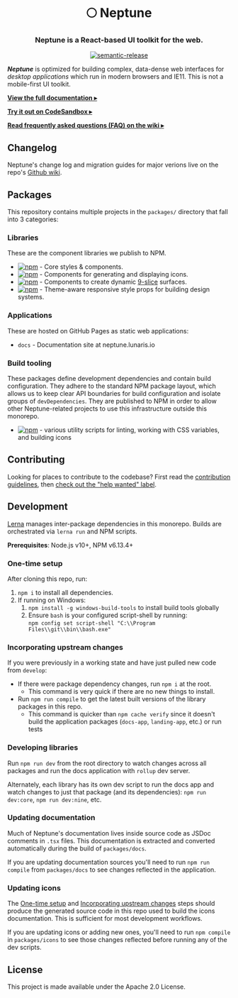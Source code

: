 <h1 align="center" style="border-bottom: none;">🌕 Neptune</h1>
<h3 align="center">Neptune is a React-based UI toolkit for the web.</h3>
<p align="center">
  <a href="#badge">
    <img alt="semantic-release" src="https://img.shields.io/badge/%20%20%F0%9F%93%A6%F0%9F%9A%80-semantic--release-e10079.svg">
  </a>
</p>


***Neptune*** is optimized for building complex, data-dense web interfaces for _desktop applications_ which run in modern browsers and IE11. This is not a mobile-first UI toolkit.

[**View the full documentation ▸**](http://neptune.lunaris.io/docs)

[**Try it out on CodeSandbox ▸**](https://codesandbox.io/s/blueprint-sandbox-et9xy)

[**Read frequently asked questions (FAQ) on the wiki ▸**](https://github.com/lunaris-studios/neptune/wiki/Frequently-Asked-Questions)

## Changelog

Neptune's change log and migration guides for major verions live on the repo's [Github wiki](https://github.com/lunaris-studios/neptune/wiki/1.x-Changelog).

## Packages

This repository contains multiple projects in the `packages/` directory that fall into 3 categories:

### Libraries

These are the component libraries we publish to NPM.

-   [![npm](https://img.shields.io/npm/v/@lunaris/paradigm.svg?label=@lunaris/paradigm)](https://www.npmjs.com/package/@lunaris/paradigm) - Core styles & components.
-   [![npm](https://img.shields.io/npm/v/@lunaris/paradigm-icons.svg?label=@lunaris/paradigm-icons)](https://www.npmjs.com/package/@lunaris/paradigm-icons) - Components for generating and displaying icons.
-   [![npm](https://img.shields.io/npm/v/@lunaris/paradigm-nine.svg?label=@lunaris/paradigm-nine)](https://www.npmjs.com/package/@lunaris/paradigm-nine) - Components to create dynamic [9-slice](https://en.wikipedia.org/wiki/9-slice_scaling) surfaces.
-   [![npm](https://img.shields.io/npm/v/@lunaris/paradigm-protocol.svg?label=@lunaris/paradigm-protocol)](https://www.npmjs.com/package/@lunaris/paradigm-protocol) - Theme-aware responsive style props for building design systems.

### Applications

These are hosted on GitHub Pages as static web applications:

- `docs` - Documentation site at neptune.lunaris.io

### Build tooling

These packages define development dependencies and contain build configuration. They adhere to the standard NPM package layout, which allows us to keep clear API boundaries for build configuration and isolate groups of `devDependencies`. They are published to NPM in order to allow other Neptune-related projects to use this infrastructure outside this monorepo.

-   [![npm](https://img.shields.io/npm/v/@lunaris/paradigm-scripts.svg?label=@lunaris/paradigm-scripts)](https://www.npmjs.com/package/@lunaris/paradigm-scripts) - various utility scripts for linting, working with CSS variables, and building icons

## Contributing

Looking for places to contribute to the codebase?
First read the [contribution guidelines](https://github.com/lunaris-studios/neptune/blob/develop/CONTRIBUTING.md),
then [check out the "help wanted" label](https://github.com/lunaris-studios/neptune/labels/help%20wanted).

## Development

[Lerna](https://lerna.js.org/) manages inter-package dependencies in this monorepo.
Builds are orchestrated via `lerna run` and NPM scripts.

**Prerequisites**: Node.js v10+, NPM v6.13.4+

### One-time setup

After cloning this repo, run:

1. `npm i` to install all dependencies.
2. If running on Windows:
    1. `npm install -g windows-build-tools` to install build tools globally
    2. Ensure `bash` is your configured script-shell by running:<br />
       `npm config set script-shell "C:\\Program Files\\git\\bin\\bash.exe"`

### Incorporating upstream changes

If you were previously in a working state and have just pulled new code from `develop`:

-   If there were package dependency changes, run `npm i` at the root.
    -   This command is very quick if there are no new things to install.
-   Run `npm run compile` to get the latest built versions of the library packages in this repo.
    -   This command is quicker than `npm cache verify` since it doesn't build the application packages (`docs-app`, `landing-app`, etc.) or run tests

### Developing libraries

Run `npm run dev` from the root directory to watch changes across all packages and run the docs application with `rollup` dev server.

Alternately, each library has its own dev script to run the docs app and watch changes to just that package (and its dependencies): `npm run dev:core`, `npm run dev:nine`, etc.

### Updating documentation

Much of Neptune's documentation lives inside source code as JSDoc comments in `.tsx` files. This documentation is extracted and converted automatically during the build of `packages/docs`.

If you are updating documentation sources you'll need to run `npm run compile` from `packages/docs` to see changes reflected in the application.

### Updating icons

The [One-time setup](#one-time-setup) and [Incorporating upstream changes](#incorporating-upstream-changes) steps should produce the generated source code in this repo used to build the icons documentation. This is sufficient for most development workflows.

If you are updating icons or adding new ones, you'll need to run `npm compile` in `packages/icons` to see those changes reflected before
running any of the dev scripts.

## License

This project is made available under the Apache 2.0 License.